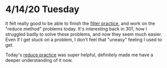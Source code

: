 # 4/14/20 Tuesday 

It felt really good to be able to finish the [filter practice](../exercises/filter-practice.js), and work on the "reduce method" problems today. It's interesting back in 301, how I struggled badly to solve these problems, and now they seem much easier. Even if I get stuck on a problem, I don't feel that "uneasy" feeling I used to get. 

Today's [reduce practice](../exercises/reduce-practice.js) was super helpful, definitely made me have a deeper understanding of it now. 